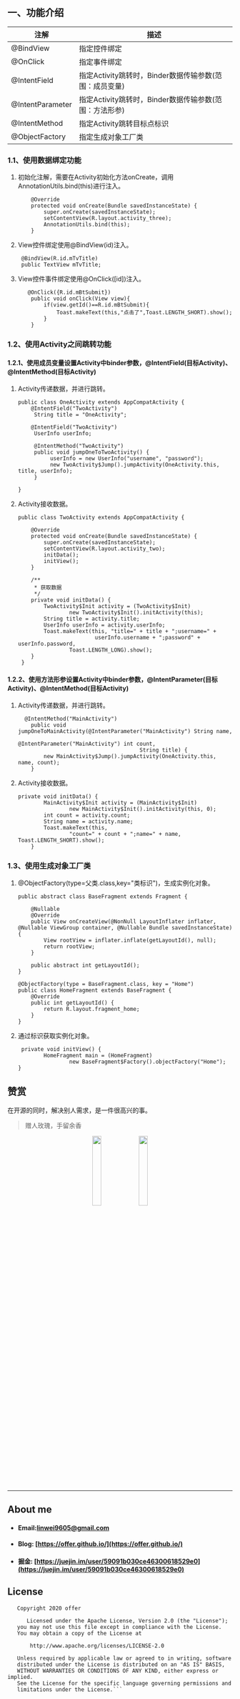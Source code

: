
## 一、功能介绍

| 注解             | 描述                                                   |
| ---------------- | ------------------------------------------------------ |
| @BindView        | 指定控件绑定                                           |
| @OnClick         | 指定事件绑定                                           |
| @IntentField     | 指定Activity跳转时，Binder数据传输参数(范围：成员变量) |
| @IntentParameter | 指定Activity跳转时，Binder数据传输参数(范围：方法形参) |
| @IntentMethod    | 指定Activity跳转目标点标识                             |
| @ObjectFactory   | 指定生成对象工厂类                                     |

### 1.1、使用数据绑定功能

1. 初始化注解，需要在Activity初始化方法onCreate，调用AnnotationUtils.bind(this)进行注入。

   ```
       @Override
       protected void onCreate(Bundle savedInstanceState) {
           super.onCreate(savedInstanceState);
           setContentView(R.layout.activity_three);
           AnnotationUtils.bind(this);
       }
   ```

2. View控件绑定使用@BindView(id)注入。

   ```
    @BindView(R.id.mTvTitle)
    public TextView mTvTitle;
   ```

3. View控件事件绑定使用@OnClick([id])注入。

   ```
      @OnClick({R.id.mBtSubmit})
       public void onClick(View view){
           if(view.getId()==R.id.mBtSubmit){
               Toast.makeText(this,"点击了",Toast.LENGTH_SHORT).show();
           }
       }
   ```
### 1.2、使用Activity之间跳转功能

#### 1.2.1、使用成员变量设置Activity中binder参数，@IntentField(目标Activity)、@IntentMethod(目标Activity)

1. Activity传递数据，并进行跳转。

   ```
   public class OneActivity extends AppCompatActivity {
       @IntentField("TwoActivity")
        String title = "OneActivity";
   
       @IntentField("TwoActivity")
        UserInfo userInfo;
       
        @IntentMethod("TwoActivity")
        public void jumpOneToTwoActivity() {
             userInfo = new UserInfo("username", "password");
             new TwoActivity$Jump().jumpActivity(OneActivity.this, title, userInfo);
        }
   
   }
   ```

2. Activity接收数据。

   ```
   public class TwoActivity extends AppCompatActivity {
   
       @Override
       protected void onCreate(Bundle savedInstanceState) {
           super.onCreate(savedInstanceState);
           setContentView(R.layout.activity_two);
           initData();
           initView();
       }
   
       /**
        * 获取数据
        */
       private void initData() {
           TwoActivity$Init activity = (TwoActivity$Init)
                   new TwoActivity$Init().initActivity(this);
           String title = activity.title;
           UserInfo userInfo = activity.userInfo;
           Toast.makeText(this, "title=" + title + ";username=" +
                           userInfo.username + ";password" + userInfo.password,
                   Toast.LENGTH_LONG).show();
       }
    }
   ```

#### 1.2.2、使用方法形参设置Activity中binder参数，@IntentParameter(目标Activity)、@IntentMethod(目标Activity)

1. Activity传递数据，并进行跳转。

   ```
     @IntentMethod("MainActivity")
       public void jumpOneToMainActivity(@IntentParameter("MainActivity") String name,
                                         @IntentParameter("MainActivity") int count,
                                         String title) {
           new MainActivity$Jump().jumpActivity(OneActivity.this, name, count);
       }
   ```

2. Activity接收数据。

   ```
   private void initData() {
           MainActivity$Init activity = (MainActivity$Init)
                   new MainActivity$Init().initActivity(this, 0);
           int count = activity.count;
           String name = activity.name;
           Toast.makeText(this,
                   "count=" + count + ";name=" + name, Toast.LENGTH_SHORT).show();
       }
   ```
### 1.3、使用生成对象工厂类

1. @ObjectFactory(type=父类.class,key="类标识")，生成实例化对象。

   ```
   public abstract class BaseFragment extends Fragment {
   
       @Nullable
       @Override
       public View onCreateView(@NonNull LayoutInflater inflater, @Nullable ViewGroup container, @Nullable Bundle savedInstanceState) {
           View rootView = inflater.inflate(getLayoutId(), null);
           return rootView;
       }
   
       public abstract int getLayoutId();
   }
   ```

   ```
   @ObjectFactory(type = BaseFragment.class, key = "Home")
   public class HomeFragment extends BaseFragment {
       @Override
       public int getLayoutId() {
           return R.layout.fragment_home;
       }
   }
   ```

2. 通过标识获取实例化对象。

   ```
    private void initView() {
           HomeFragment main = (HomeFragment)
                   new BaseFragment$Factory().objectFactory("Home");
   }
   ```

   

## 赞赏

在开源的同时，解决别人需求，是一件很高兴的事。
> 赠人玫瑰，手留余香

<div align="center">
<img src="https://github.com/WeiSmart/tablayout/blob/master/screenshots/weixin_pay.jpg" width=20%>
<img src="https://github.com/WeiSmart/tablayout/blob/master/screenshots/zifubao_pay.jpg" width=20%>
</div>

---

## About me
- #### Email:linwei9605@gmail.com   
- #### Blog: [https://offer.github.io/](https://offer.github.io/)
- #### 掘金: [https://juejin.im/user/59091b030ce46300618529e0](https://juejin.im/user/59091b030ce46300618529e0)

## License
```
   Copyright 2020 offer

      Licensed under the Apache License, Version 2.0 (the "License");
   you may not use this file except in compliance with the License.
   You may obtain a copy of the License at

       http://www.apache.org/licenses/LICENSE-2.0

   Unless required by applicable law or agreed to in writing, software
   distributed under the License is distributed on an "AS IS" BASIS,
   WITHOUT WARRANTIES OR CONDITIONS OF ANY KIND, either express or implied.
   See the License for the specific language governing permissions and
   limitations under the License.```

```
